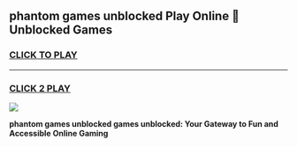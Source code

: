
## phantom games unblocked Play Online 👋 Unblocked Games
<h3>
<a href="https://premium.freeplayer.one?title=phantom_games_unblocked&ref=19F">CLICK TO PLAY</a></h3>
<hr>

<h3>
<a href="https://premium.freeplayer.one?title=phantom_games_unblocked&ref=19F">CLICK 2 PLAY</a>
  
</h3>

<a href="https://premium.freeplayer.one?title=phantom_games_unblocked&ref=19F"><img src="https://clearcache.store/games.png"></a>


**phantom games unblocked games unblocked: Your Gateway to Fun and Accessible Online Gaming**
